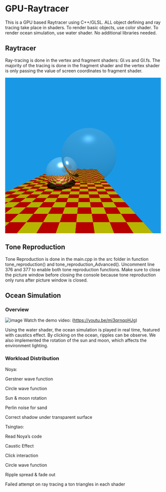 # GPU-Raytracer
This is a GPU based Raytracer using C++/GLSL. ALL object defining and ray tracing take place in shaders. To render basic objects, use color shader. To render ocean simulation, use water shader. No additional libraries needed.

## Raytracer

Ray-tracing is done in the vertex and fragment shaders: GI.vs and GI.fs. The majority of the tracing is done in the fragment shader and the vertex shader is only passing the value of screen coordinates to fragment shader. 

![Final](Image/Raytracing.bmp)

## Tone Reproduction

Tone Reproduction is done in the main.cpp in the src folder in function tone_reproduction() and tone_reproduction_Advanced(). Uncomment line 376 and 377 to enable both tone reproduction functions. Make sure to close the picture window before closing the console because tone reproduction only runs after picture window is closed.

## Ocean Simulation

### Overview

![image](https://github.com/user-attachments/assets/9eaf08d4-44bd-4ace-a177-08328e020193)
Watch the demo video: (https://youtu.be/mi3qrnqoHJg)

Using the water shader, the ocean simulation is played in real time, featured with caustics effect. By clicking on the ocean, ripples can be observe. We also implemented the rotation of the sun and moon, which affects the environment lighting.

### Workload Distribution

Noya: 

Gerstner wave function

Circle wave function

Sun & moon rotation

Perlin noise for sand

Correct shadow under transparent surface



Tsingtao: 

Read Noya’s code

Caustic Effect

Click interaction

Circle wave function

Ripple spread & fade out

Failed attempt on ray tracing a ton triangles in each shader



